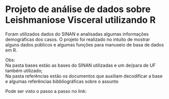 # Projeto de análise de dados sobre Leishmaniose Visceral utilizando R

Foram utilizados dados do SINAN e analisadas algumas informações demográficas dos casos.
O projeto foi realizado no intuito de mostrar alguns dados públicos e algumas funções para manuseio de basa de dados em R.

Obs:  
Na pasta bases estão as bases do SINAN utilizadas e um de/para de UF também utilizado;  
Na pasta referências estão os documentos que auxiliam decodificar a base e algumas referências bibbliográficas sobre o assunto

Pode ser visto o passo a passo no link:
